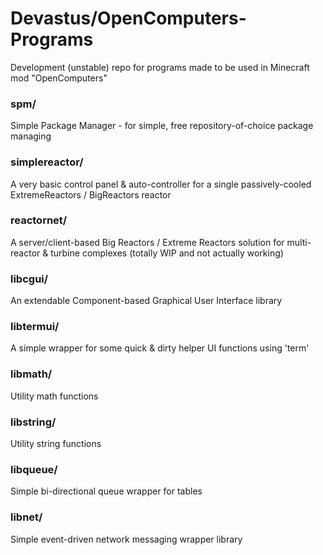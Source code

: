 # Devastus/OpenComputers-Programs
Development (unstable) repo for programs made to be used in Minecraft mod "OpenComputers"

### spm/
Simple Package Manager - for simple, free repository-of-choice package managing

### simplereactor/
A very basic control panel & auto-controller for a single passively-cooled ExtremeReactors / BigReactors reactor

### reactornet/
A server/client-based Big Reactors / Extreme Reactors solution for multi-reactor & turbine complexes (totally WIP and not actually working)

### libcgui/
An extendable Component-based Graphical User Interface library

### libtermui/
A simple wrapper for some quick & dirty helper UI functions using 'term'

### libmath/
Utility math functions

### libstring/
Utility string functions

### libqueue/
Simple bi-directional queue wrapper for tables

### libnet/
Simple event-driven network messaging wrapper library

